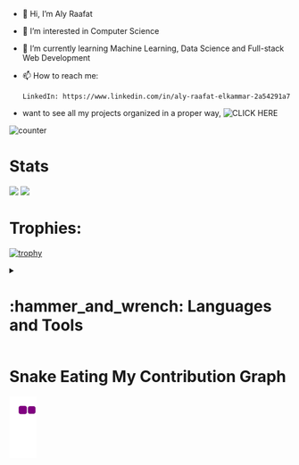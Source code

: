 - 👋 Hi, I’m Aly Raafat
- 👀 I’m interested in Computer Science
- 🌱 I’m currently learning Machine Learning, Data Science and Full-stack Web Development
- 📫 How to reach me:
      
      LinkedIn: https://www.linkedin.com/in/aly-raafat-elkammar-2a54291a7
- want to see all my projects organized in a proper way, ![CLICK HERE](https://github.com/alyraafat/All-Projects.git)
  
 <!--    
![](https://media2.giphy.com/media/qgQUggAC3Pfv687qPC/giphy.gif?cid=790b761150efd444869bc0293845e29c319fc88347f2fc74&rid=giphy.gif&ct=g)
-->
![counter](https://envxjdw32qq8oyz.m.pipedream.net)

# Stats

![](https://github.com/alyraafat/github-stats/blob/master/generated/overview.svg)
![](https://github.com/alyraafat/github-stats/blob/master/generated/languages.svg)

# Trophies:

[![trophy](https://github-profile-trophy.vercel.app/?username=alyraafat&theme=onedark)](https://github.com/ryo-ma/github-profile-trophy)

<details>
      <summary><h1>:hammer_and_wrench: Languages and Tools</h1></summary>
<br>
<div>
  <img src="https://github.com/devicons/devicon/blob/master/icons/java/java-original-wordmark.svg" title="Java" alt="Java" width="100" height="100"/>&nbsp;
  <img src="https://github.com/devicons/devicon/blob/master/icons/react/react-original-wordmark.svg" title="React" alt="React" width="100" height="100"/>&nbsp;
  <img src="https://github.com/devicons/devicon/blob/master/icons/materialui/materialui-original.svg" title="Material UI" alt="Material UI" width="100" height="100"/>&nbsp;
  <img src="https://github.com/devicons/devicon/blob/master/icons/flutter/flutter-original.svg" title="Flutter" alt="Flutter" width="100" height="100"/>&nbsp;
  <img src="https://github.com/devicons/devicon/blob/master/icons/redux/redux-original.svg" title="Redux" alt="Redux " width="100" height="100"/>&nbsp;
  <img src="https://github.com/devicons/devicon/blob/master/icons/css3/css3-plain-wordmark.svg"  title="CSS3" alt="CSS" width="100" height="100"/>&nbsp;
  <img src="https://github.com/devicons/devicon/blob/master/icons/html5/html5-original.svg" title="HTML5" alt="HTML" width="100" height="100"/>&nbsp;
  <img src="https://github.com/devicons/devicon/blob/master/icons/javascript/javascript-original.svg" title="JavaScript" alt="JavaScript" width="100" height="100"/>&nbsp;
  <img src="https://github.com/devicons/devicon/blob/master/icons/firebase/firebase-plain-wordmark.svg" title="Firebase" alt="Firebase" width="100" height="100"/>&nbsp;
  <img src="https://github.com/devicons/devicon/blob/master/icons/mysql/mysql-original-wordmark.svg" title="MySQL"  alt="MySQL" width="100" height="100"/>&nbsp;
  <img src="https://github.com/devicons/devicon/blob/master/icons/nodejs/nodejs-original-wordmark.svg" title="NodeJS" alt="NodeJS" width="100" height="100"/>&nbsp;
  <img src="https://github.com/devicons/devicon/blob/master/icons/git/git-original-wordmark.svg" title="Git" **alt="Git" width="100" height="100"/>&nbsp;
  <img src="https://github.com/devicons/devicon/blob/master/icons/tensorflow/tensorflow-original.svg" title="Tensorflow" **alt="Tensorflow" width="100" height="100"/>&nbsp; \
  <img src="https://github.com/devicons/devicon/blob/master/icons/pytorch/pytorch-original.svg" title="Pytorch" **alt="Pytorch" width="100" height="100"/>&nbsp;
  <img src="https://github.com/devicons/devicon/blob/master/icons/csharp/csharp-original.svg" title="C#" **alt="C#" width="100" height="100"/>&nbsp;
  <img src="https://github.com/devicons/devicon/blob/master/icons/postgresql/postgresql-original.svg" title="PostgreSql" **alt="PostgreSql" width="100" height="100"/>&nbsp;
  <img src="https://github.com/devicons/devicon/blob/master/icons/bootstrap/bootstrap-original.svg" title="Bootstrap" **alt="Bootstrap" width="100" height="100"/>&nbsp;
  <img src="https://github.com/devicons/devicon/blob/master/icons/haskell/haskell-original.svg" title="Haskell" **alt="Haskell" width="100" height="100"/>&nbsp;
  <img src="https://github.com/devicons/devicon/blob/master/icons/express/express-original-wordmark.svg" title="Expressjs" **alt="Expressjs" width="100" height="100"/>&nbsp;
  <img src="https://github.com/devicons/devicon/blob/master/icons/python/python-original.svg" title="Python" **alt="Python" width="100" height="100"/>&nbsp;
  <img src="https://github.com/devicons/devicon/blob/master/icons/dart/dart-original.svg" title="Dart" **alt="Dart" width="100" height="100"/>&nbsp;
  <img src="https://github.com/devicons/devicon/blob/master/icons/c/c-original.svg" title="C" **alt="C" width="100" height="100"/>&nbsp;
  <img src="https://github.com/devicons/devicon/blob/master/icons/github/github-original.svg" title="Github" **alt="Github" width="100" height="100"/>&nbsp;
  <img src="https://github.com/devicons/devicon/blob/master/icons/mongodb/mongodb-original.svg" title="Mongodb" **alt="Mongodb" width="100" height="100"/>&nbsp;
  <img src="https://github.com/devicons/devicon/blob/master/icons/pandas/pandas-original.svg" title="Pandas" **alt="Pandas" width="100" height="100"/>&nbsp;
  <img src="https://github.com/devicons/devicon/blob/master/icons/numpy/numpy-original.svg" title="Numpy" **alt="Numpy" width="100" height="100"/>&nbsp;
  <img src="https://github.com/devicons/devicon/blob/master/icons/opencv/opencv-original.svg" title="Opencv" **alt="Opencv" width="100" height="100"/>&nbsp;
  <img src="https://github.com/devicons/devicon/blob/master/icons/anaconda/anaconda-original.svg" title="Anaconda" **alt="Anaconda" width="100" height="100"/>&nbsp;
  <img src="https://github.com/scikit-learn/scikit-learn/blob/main/doc/logos/scikit-learn-logo.svg" title="Scikit Learn" **alt="Scikit Learn" width="200"/>&nbsp;
 <!-- 
<img src="https://github.com/SWI-Prolog/plweb-www/blob/master/icons/vector/swipl-logo.svg" title="Prolog" **alt="Prolog" width="200"/>&nbsp; 
-->
</div>
</details>
<!---
alyraafat/alyraafat is a ✨ special ✨ repository because its `README.md` (this file) appears on your GitHub profile.
You can click the Preview link to take a look at your changes.
--->

# Snake Eating My Contribution Graph
![snake gif](https://github.com/alyraafat/alyraafat/blob/output/github-contribution-grid-snake.gif)

